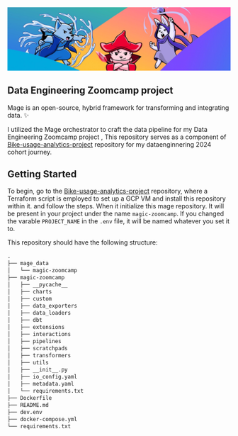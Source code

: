 
<div>
<img src="https://github.com/mage-ai/assets/blob/main/mascots/mascots-shorter.jpeg?raw=true">
</div>

## Data Engineering Zoomcamp project 

Mage is an open-source, hybrid framework for transforming and integrating data. ✨

I utilized the Mage orchestrator to craft the data pipeline for my Data Engineering Zoomcamp project , This repository serves as a component of [Bike-usage-analytics-project](https://github.com/Javeed-Pasha/Bike-usage-analytics-project) repository for my dataenginnering 2024 cohort journey. 
 

## Getting Started
To begin, go to the [Bike-usage-analytics-project](https://github.com/Javeed-Pasha/Bike-usage-analytics-project)  repository, where a Terraform script is employed to set up a GCP VM and install this repository within it.
and follow the steps.
When it initialize this mage repository. It will be present in your project under the name `magic-zoomcamp`. If you changed the varable `PROJECT_NAME` in the `.env` file, it will be named whatever you set it to.

 
This repository should have the following structure:

```
.
├── mage_data
│   └── magic-zoomcamp
├── magic-zoomcamp
│   ├── __pycache__
│   ├── charts
│   ├── custom
│   ├── data_exporters
│   ├── data_loaders
│   ├── dbt
│   ├── extensions
│   ├── interactions
│   ├── pipelines
│   ├── scratchpads
│   ├── transformers
│   ├── utils
│   ├── __init__.py
│   ├── io_config.yaml
│   ├── metadata.yaml
│   └── requirements.txt
├── Dockerfile
├── README.md
├── dev.env
├── docker-compose.yml
└── requirements.txt
```

